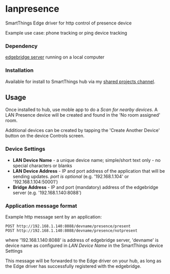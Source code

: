 # lanpresence
SmartThings Edge driver for http control of presence device

Example use case:  phone tracking or ping device tracking

### Dependency
[edgebridge server](https://github.com/toddaustin07/edgebridge) running on a local computer

### Installation
Available for install to SmartThings hub via my [shared projects channel](https://bestow-regional.api.smartthings.com/invite/d429RZv8m9lo).

## Usage

Once installed to hub, use moble app to do a *Scan for nearby devices*.  A LAN Presence device will be created and found in the 'No room assigned' room.  

Additional devices can be created by tapping the 'Create Another Device' button on the device Controls screen.

### Device Settings
* **LAN Device Name** - a unique device name; simple/short text only - no special characters or blanks
* **LAN Device Address** - IP and port address of the application that will be sending updates.  *port is optional*  (e.g. '192.168.1.104' or '192.168.1.104:50001')
* **Bridge Address** - IP and port (mandatory) address of the edgebridge server (e.g. '192.168.1.140:8088')

### Application message format
Example http message sent by an application:
```
POST http://192.168.1.140:8088/devname/presence/present
POST http://192.168.1.140:8088/devname/presence/notpresent
```

where '192.168.1.140:8088' is address of edgebridge server, 'devname' is device name as configured in *LAN Device Name* in the SmartThings device Settings

This message will be forwarded to the Edge driver on your hub, as long as the Edge driver has successfully registered with the edgebridge.
